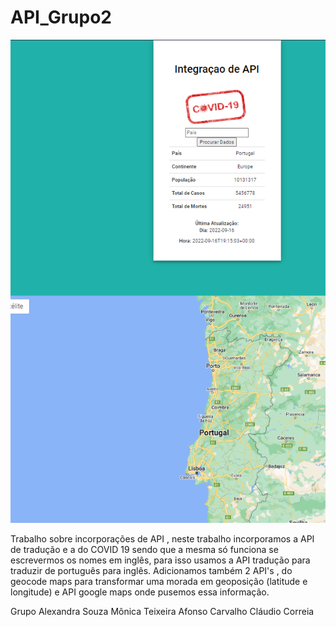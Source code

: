 # API_Grupo2

<img src="img.PNG">

Trabalho sobre incorporações de API , neste trabalho incorporamos a API de tradução e a do COVID 19 sendo que a mesma
só funciona se escrevermos os nomes em inglês, para isso usamos a API tradução para traduzir de português para inglês.
Adicionamos também 2 API's , do geocode maps para transformar uma morada em geoposição (latitude e longitude) e API 
google maps onde pusemos essa informação.

Grupo
Alexandra Souza
Mônica Teixeira
Afonso Carvalho
Cláudio Correia
